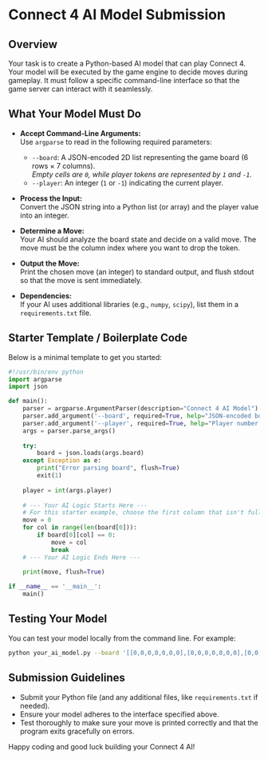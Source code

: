 
# Connect 4 AI Model Submission

## Overview
Your task is to create a Python-based AI model that can play Connect 4. Your model will be executed by the game engine to decide moves during gameplay. It must follow a specific command-line interface so that the game server can interact with it seamlessly.

## What Your Model Must Do
- **Accept Command-Line Arguments:**  
  Use `argparse` to read in the following required parameters:
  - `--board`: A JSON-encoded 2D list representing the game board (6 rows × 7 columns).  
    *Empty cells are `0`, while player tokens are represented by `1` and `-1`.*
  - `--player`: An integer (`1` or `-1`) indicating the current player.

- **Process the Input:**  
  Convert the JSON string into a Python list (or array) and the player value into an integer.

- **Determine a Move:**  
  Your AI should analyze the board state and decide on a valid move. The move must be the column index where you want to drop the token.

- **Output the Move:**  
  Print the chosen move (an integer) to standard output, and flush stdout so that the move is sent immediately.

- **Dependencies:**  
  If your AI uses additional libraries (e.g., `numpy`, `scipy`), list them in a `requirements.txt` file.

## Starter Template / Boilerplate Code

Below is a minimal template to get you started:

```python
#!/usr/bin/env python
import argparse
import json

def main():
    parser = argparse.ArgumentParser(description="Connect 4 AI Model")
    parser.add_argument('--board', required=True, help="JSON-encoded board (2D list)")
    parser.add_argument('--player', required=True, help="Player number (1 or -1)")
    args = parser.parse_args()
    
    try:
        board = json.loads(args.board)
    except Exception as e:
        print("Error parsing board", flush=True)
        exit(1)
    
    player = int(args.player)
    
    # --- Your AI Logic Starts Here ---
    # For this starter example, choose the first column that isn't full.
    move = 0
    for col in range(len(board[0])):
        if board[0][col] == 0:
            move = col
            break
    # --- Your AI Logic Ends Here ---
    
    print(move, flush=True)

if __name__ == '__main__':
    main()
```

## Testing Your Model
You can test your model locally from the command line. For example:

```bash
python your_ai_model.py --board '[[0,0,0,0,0,0,0],[0,0,0,0,0,0,0],[0,0,0,0,0,0,0],[0,0,0,0,0,0,0],[0,0,0,0,0,0,0],[0,0,0,0,0,0,0]]' --player 1
```

## Submission Guidelines
- Submit your Python file (and any additional files, like `requirements.txt` if needed).
- Ensure your model adheres to the interface specified above.
- Test thoroughly to make sure your move is printed correctly and that the program exits gracefully on errors.

Happy coding and good luck building your Connect 4 AI!
